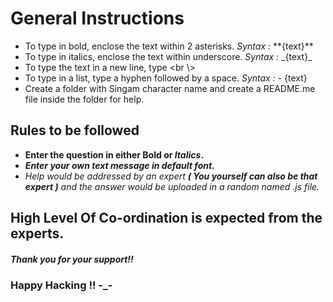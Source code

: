 # General Instructions <br />
- To type in bold, enclose the text within 2 asterisks. _Syntax :_    \*\*{text}\*\*
- To type in italics, enclose the text within underscore. _Syntax :_    \_{text}\_
- To type the text in a new line, type <br \\>
- To type in a list, type a hyphen followed by a space. _Syntax :_    \- {text}
- Create a folder with Singam character name and create a README.me file inside the folder for help.

## Rules to be followed
- **Enter the question in either Bold or _Italics_.**
- ***Enter your own text message in default font.***
- _Help would be addressed by an expert ***( You yourself can also be that expert )*** and the answer would be uploaded in a random named .js file._

## High Level Of Co-ordination is expected from the experts.
##### Thank you for your support!!
### Happy Hacking !! -_-
